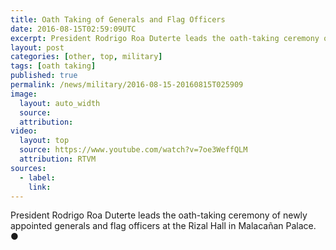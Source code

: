 ```yaml
---
title: Oath Taking of Generals and Flag Officers
date: 2016-08-15T02:59:09UTC
excerpt: President Rodrigo Roa Duterte leads the oath-taking ceremony of newly-appointed generals and flag officers at the Rizal Hall in Malacañan Palace.
layout: post
categories: [other, top, military]
tags: [oath taking]
published: true
permalink: /news/military/2016-08-15-20160815T025909
image:
  layout: auto_width
  source: 
  attribution: 
video:
  layout: top
  source: https://www.youtube.com/watch?v=7oe3WeffQLM
  attribution: RTVM
sources:
  - label:
    link:
---
```


President Rodrigo Roa Duterte leads the oath-taking ceremony of newly appointed generals and flag officers at the Rizal Hall in Malacañan Palace.
&#x25cf;
